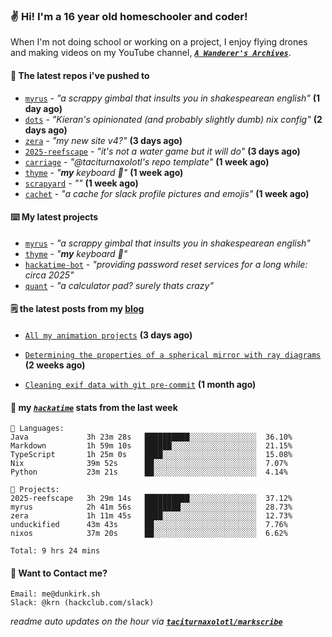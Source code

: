 ### ✌️ Hi! I'm a 16 year old homeschooler and coder!

When I'm not doing school or working on a project, I enjoy flying drones and making videos on my YouTube channel, [**_`A Wanderer's Archives`_**](https://youtube.com/@wanderer.archives).

#### 👷 The latest repos i've pushed to

- [`myrus`](https://github.com/taciturnaxolotl/myrus) - _"a scrappy gimbal that insults you in shakespearean english"_ **(1 day ago)**
- [`dots`](https://github.com/taciturnaxolotl/dots) - _"Kieran's opinionated (and probably slightly dumb) nix config"_ **(2 days ago)**
- [`zera`](https://github.com/taciturnaxolotl/zera) - _"my new site v4?"_ **(3 days ago)**
- [`2025-reefscape`](https://github.com/df1317/2025-reefscape) - _"it's not a water game but it will do"_ **(3 days ago)**
- [`carriage`](https://github.com/taciturnaxolotl/carriage) - _"@taciturnaxolotl's repo template"_ **(1 week ago)**
- [`thyme`](https://github.com/taciturnaxolotl/thyme) - _"**my** keyboard 🫶"_ **(1 week ago)**
- [`scrapyard`](https://github.com/hackclub/scrapyard) - _""_ **(1 week ago)**
- [`cachet`](https://github.com/taciturnaxolotl/cachet) - _"a cache for slack profile pictures and emojis"_ **(1 week ago)**

#### ⌨️ My latest projects

- [`myrus`](https://github.com/taciturnaxolotl/myrus) - _"a scrappy gimbal that insults you in shakespearean english"_
- [`thyme`](https://github.com/taciturnaxolotl/thyme) - _"**my** keyboard 🫶"_
- [`hackatime-bot`](https://github.com/taciturnaxolotl/hackatime-bot) - _"providing password reset services for a long while: circa 2025"_
- [`quant`](https://github.com/taciturnaxolotl/quant) - _"a calculator pad? surely thats crazy"_

#### 🗒️ the latest posts from my [blog](https://dunkirk.sh)

- [`All my animation projects`](https://dunkirk.sh/blog/my-animations/) **(3 days ago)**

- [`Determining the properties of a spherical mirror with ray diagrams`](https://dunkirk.sh/blog/spherical-ray-diagrams/) **(2 weeks ago)**

- [`Cleaning exif data with git pre-commit`](https://dunkirk.sh/blog/remove-exif-git-hook/) **(1 month ago)**



#### 📡 my [_`hackatime`_](https://waka.hackclub.com) stats from the last week

```text
💾 Languages:
Java             3h 23m 28s   ██████████░░░░░░░░░░░░░░░  36.10%
Markdown         1h 59m 10s   ██████░░░░░░░░░░░░░░░░░░░  21.15%
TypeScript       1h 25m 0s    ████░░░░░░░░░░░░░░░░░░░░░  15.08%
Nix              39m 52s      ██░░░░░░░░░░░░░░░░░░░░░░░  7.07%
Python           23m 21s      ██░░░░░░░░░░░░░░░░░░░░░░░  4.14%

💼 Projects:
2025-reefscape   3h 29m 14s   ██████████░░░░░░░░░░░░░░░  37.12%
myrus            2h 41m 56s   ████████░░░░░░░░░░░░░░░░░  28.73%
zera             1h 11m 45s   ████░░░░░░░░░░░░░░░░░░░░░  12.73%
unduckified      43m 43s      ██░░░░░░░░░░░░░░░░░░░░░░░  7.76%
nixos            37m 20s      ██░░░░░░░░░░░░░░░░░░░░░░░  6.62%

Total: 9 hrs 24 mins
```

#### 📮 Want to Contact me?

```text
Email: me@dunkirk.sh
Slack: @krn (hackclub.com/slack)
```

_readme auto updates on the hour via [**`taciturnaxolotl/markscribe`**](https://github.com/taciturnaxolotl/markscribe)_
